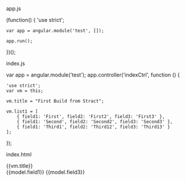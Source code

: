 app.js

(function() {
    'use strict';

    var app = angular.module('test', []);

    app.run();

})();

index.js

var app = angular.module('test');
app.controller('indexCtrl', function () {

    'use strict';
    var vm = this;

    vm.title = "First Build from Stract";

    vm.list1 = [
        { field1: 'First', field2: 'First2', field3: 'First3' },
        { field1: 'Second', field2: 'Second2', field3: 'Second3' },
        { field1: 'Third1', field2: 'Third12', field3: 'Third13' }
    ];

});

index.html

<html ng-app="test">
<head>
    <title>My Angular App</title>
    <script src="Scripts/angular.min.js"></script>
    <script src="app.js"></script>
    <script src="app/controller/index.js"></script>
</head>
<body ng-controller="indexCtrl as vm">
    <div>
        {{vm.title}}
    </div>
    <div ng-repeat="model in vm.list1">
        {{model.field1}} {{model.field3}}
    </div>
</body>
</html>
